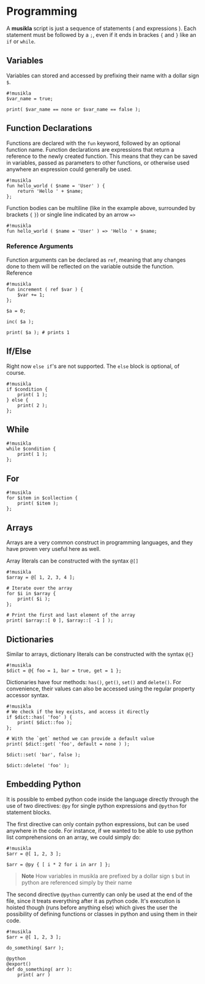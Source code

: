 # Programming
A **musikla** script is just a sequence of statements ( and expressions ). Each statement must be followed by a `;`, even if it ends in brackes `{` and `}` like an `if` or `while`.

## Variables
Variables can stored and accessed by prefixing their name with a dollar sign `$`.

    #!musikla
    $var_name = true;

    print( $var_name == none or $var_name == false );


## Function Declarations
Functions are declared with the `fun` keyword, followed by an optional function name. Function declarations are expressions that return a reference to the newly created function. This means that they can be saved in variables, passed as parameters to other functions, or otherwise used anywhere an expression could generally be used.

    #!musikla
    fun hello_world ( $name = 'User' ) {
        return 'Hello ' + $name;
    };


Function bodies can be multiline (like in the example above, surrounded by brackets `{`  `}`) or single line indicated by an arrow `=>`

    #!musikla
    fun hello_world ( $name = 'User' ) => 'Hello ' + $name;


### Reference Arguments
Function arguments can be declared as `ref`, meaning that any changes done to them will be reflected on the variable outside the function. Reference 

    #!musikla
    fun increment ( ref $var ) {
        $var += 1;
    };

    $a = 0;

    inc( $a );

    print( $a ); # prints 1

## If/Else
Right now `else if`'s are not supported. The `else` block is optional, of course.

    #!musikla
    if $condition {
        print( 1 );
    } else {
        print( 2 );
    };

## While

    #!musikla
    while $condition {
        print( 1 );
    };

## For

    #!musikla
    for $item in $collection {
        print( $item );
    };

## Arrays
Arrays are a very common construct in programming languages, and they have proven very useful here as well.

Array literals can be constructed with the syntax `@[]`

    #!musikla
    $array = @[ 1, 2, 3, 4 ];

    # Iterate over the array
    for $i in $array {
        print( $i );
    };

    # Print the first and last element of the array
    print( $array::[ 0 ], $array::[ -1 ] );

## Dictionaries
Similar to arrays, dictionary literals can be constructed with the syntax `@{}`

    #!musikla
    $dict = @{ foo = 1, bar = true, get = 1 };

Dictionaries have four methods: `has()`, `get()`, `set()` and `delete()`. For convenience, their values can also be accessed using the regular property accessor syntax.

    #!musikla
    # We check if the key exists, and access it directly
    if $dict::has( 'foo' ) {
        print( $dict::foo );
    };
    
    # With the `get` method we can provide a default value
    print( $dict::get( 'foo', default = none ) );

    $dict::set( 'bar', false );

    $dict::delete( 'foo' );

## Embedding Python
It is possible to embed python code inside the language directly through the use of two directives: `@py` for single python expressions and `@python` for statement blocks.

The first directive can only contain python expressions, but can be used anywhere in the code. For instance, if we wanted to be able to use python list comprehensions on an array, we could simply do:

    #!musikla
    $arr = @[ 1, 2, 3 ];
    
    $arr = @py { [ i * 2 for i in arr ] };

> **Note** How variables in musikla are prefixed by a dollar sign `$` but in python are referenced simply by their name

The second directive `@python` currently can only be used at the end of the file, since it treats everything after it as python code. It's execution is hoisted though (runs before anything else) which gives the user the possibility of defining functions or classes in python and using them in their code.

    #!musikla
    $arr = @[ 1, 2, 3 ];

    do_something( $arr );
    
    @python
    @export()
    def do_something( arr ):
        print( arr )
